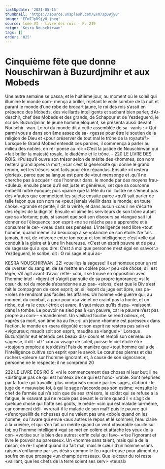 ```yaml
---
lastUpdate: '2021-05-15'
thumbnail: 'https://source.unsplash.com/EFm7JpD9jy8'
image: 'EFm7JpD9jy8.jpeg'
source: tome VI - livre des rois - P. 219
reign: 'Kesra Nouschirwan'
tags: []
order: '025'
---
```


# Cinquième fête que donne Nouschirwan à Buzurdjmihr et aux Mobeds

Une autre semaine se passa, et le huitième jour, au moment où le soleil qui illumine le monde com- mença à briller, rejetant le voile sombre de la nuit
et parant le monde d’une robe de brocart jaune, le
roi des rois s’assit en présence des Mobeds, des vieillards intelligents et sachant bien parler, d’Ar- deschir, chef des Mobeds et des grands, de Schapour et de Yezdeguerd, le scribe. Buzurdjmihr, le jeune homme éloquent, se présenta aussi devant Nouschir- wan. Le roi du monde dit à cette assemblée de sa- vants : « Qui parmi vous a dans son âme assez de sa- «gesse pour être le soutien de la religion de Dieu et «pour préserver de tout mal le trône de la royauté?»
Lorsque le Grand Mobed entendit ces paroles, il commença à parler au milieu des nobles, en ré- ponse au roi: «C’est la justice de Nouschirwan qui
«fait briller la majesté royale, le diadème et le trône. -
220 LE LIVRE DES ROIS. «Puisqu’il ouvre son trésor selon de mérite des
«hommes, son nom restera grand après la mort; «car c’est la générosité qui donne le grand renom,
«et les trésors sont faits pour être répandus. Ensuite
«il restera glorieux, parce que sa langue est pure de «tout mensonge et .qu’il ne cherche pas à acquérir
«de l’honneur dans. le monde par des moyens frau- «duleux; ensuite parce qu’il est juste et généreux,
«et que sa couronne embellit notre époque; puis «parce que la tête du roi illustre ne s’émeut pas des
«fautes que commettent les sujets; ensuite parce «qu’il sait parler de telle façon que son nom ne «peut jamais vieillir dans le monde; en toute chose. «grande et petite, il dit la vérité, et dans aucun
«cas il ne s’écarte des règles de la dignité. Ensuite
«il aime les serviteurs de son trône autant que sa «fortune; puis, si savant que.soit son discours,sa «langue sait lui donner de l’éloquence; son esprit
«ne se relâche pas à apprendre et à consumer le cer- «veau dans ses pensées. L’intelligence rend libre
«tout homme, quand même il a beaucoup à se «plaindre de son étoile. Ne fais jamais, ô roi, de «divorce entre ton cœur et ton intelligence; c’est «elle qui conduit à la gloire et à une lin heureuse. «C’est un esprit pauvre et de peu de sagesse qui a «pu dire: C’est à moi que personne n’est égal en
«savorr.»
Yezdeguerd, le scribe, dit : O roi sage et qui ac-

KESRA NOUSCHIRWAN. 22! «cueilles la sagesse! il est honteux pour un roi de
«verser du sang et, de se mettre en colère pou-r peu «de chose; s’il est léger, s’il agit avant d’avoir réflé-
«chi, il se trouve en opposition avec l’homme intel- «ligent et s’aigrit par suite de sa propre ignorance;
«si le cœur du roi du monde s’abandonne aux pas- «sions, c’est que le Div s’est fait le compagnon de
«son esprit; or, si l’esprit du juge est âpre, ses pa- «roles ne rendront pas faciles les affaires. Un homme «de guerre qui, au moment du combat, a pour pour «sa vie et ne craint pas la honte, et un riche, qui «a le cœur étroit et avare, il vaut mieux qu’ils dispa- «raissent dans la tombe. Le pouvoir ne sied pas à «un pauvre, car le pauvre n’est pas propre au com-- «mandement. Un vieillard fourbe se rend odieux, et, «après sa mort, son âme ira au feu; si un jeune «homme est paresseux dans l’action, le monde en «sera dégoûté et son esprit ne restera pas sain et «vigoureux; maudit soit son esprit, maudite sa
«langue!» ’
Lorsque Buzurdjmihr eut entendu ces beaux dis-
cours et rempli son cerveau de sagesse, il dit : «0 ’ «roi au visage de soleil, puisse le ciel étoilé être «toujours propice à tes désirs! Fais de manière que «tout homme qui a de l’intelligence cultive son esprit «par le savoir. Le cœur des pierres et des rochers «pleure sur l’homme ignorant, et, à cause de son «ignorance, personne ne le respecte; il ne comprend
20

222 LE LIVRE DES ROIS.
«ni le commencement des choses ni leur but; il ne «distingue pas ce qui est honteux de ce qui est hono- «rable. Sont méprisés par la foule qui travaille, plus «méprisés encore par les sages, d’abord : le juge de
« mauvaise foi, à qui le sage n’accorde pas son estime; «ensuite le chef de l’armée qui n’a soin que de ses
«trésors, le soldat qui se refuse a la fatigue, le «savant qui ne recule pas devant le crime quand il « s’agit de quelque chose qui flatte ses goûts, le méde-
«cin qui est malade lui-même, car comment déli- «vrerait-il le malade de son mal? puis le pauvre qui «s’enorgueillit de richesses qui ne valent pas une «obole quand on les nomme; ou l’avare qui envie
«aux autres le repos et le sommeil, l’eau claire à la «rivière, et qui s’en fait un mérite quand un vent «favorable souille sur toi; ou l’homme intelligent «qui se met en colère et attache les yeux (le la con- «voitise sur le bien des autres; enfin celui qui favo- «rise l’ignorant et livre le pouvoir au paresseux. Un «homme sans talent, mais qui a de la raison, se re-
I «pent quand il a fait mal; mais le cœur d’un homme «sans raison s’enflamme par ses désirs comme le feu
«qui trouve pour aliment du soufre on que propage «un champ de roseaux. Que le cœur du roi reste
«vaillant, que les chefs de la terre soient ses servi- «teurs!»
